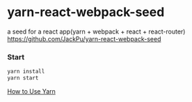 # yarn-react-webpack-seed

a seed for a react app(yarn + webpack + react + react-router)
https://github.com/JackPu/yarn-react-webpack-seed

### Start

```bash
yarn install
yarn start
```
[How to Use Yarn](https://yarnpkg.com/)








